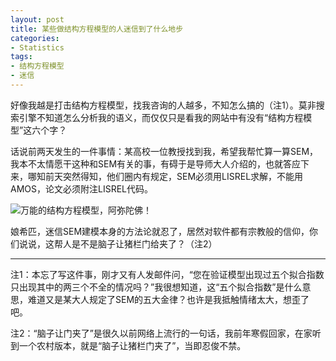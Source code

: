 ```yaml
---
layout: post
title: 某些做结构方程模型的人迷信到了什么地步
categories:
- Statistics
tags:
- 结构方程模型
- 迷信
---
```


好像我越是打击结构方程模型，找我咨询的人越多，不知怎么搞的（注1）。莫非搜索引擎不知道怎么分析我的语义，而仅仅只是看我的网站中有没有“结构方程模型”这六个字？

话说前两天发生的一件事情：某高校一位教授找到我，希望我帮忙算一算SEM，我本不太情愿干这种和SEM有关的事，有碍于是导师大人介绍的，也就答应下来，哪知前天突然得知，他们圈内有规定，SEM必须用LISREL求解，不能用AMOS，论文必须附注LISREL代码。

![万能的结构方程模型，阿弥陀佛！](http://i.imgur.com/XF0QuIQ.gif)

娘希匹，迷信SEM建模本身的方法论就忍了，居然对软件都有宗教般的信仰，你们说说，这帮人是不是脑子让猪栏门给夹了？（注2）

---

注1：本忘了写这件事，刚才又有人发邮件问，“您在验证模型出现过五个拟合指数只出现其中的两三个不全的情况吗？”我很想知道，这“五个拟合指数”是什么意思，难道又是某大人规定了SEM的五大金律？也许是我抵触情绪太大，想歪了吧。

注2：“脑子让门夹了”是很久以前网络上流行的一句话，我前年寒假回家，在家听到一个农村版本，就是“脑子让猪栏门夹了”，当即忍俊不禁。
